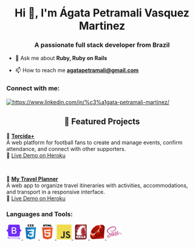 <h1 align="center">Hi 👋, I'm Ágata Petramali Vasquez Martinez</h1>
<h3 align="center">A passionate full stack developer from Brazil</h3>

- 💬 Ask me about **Ruby, Ruby on Rails**

- 📫 How to reach me **agatapetramali@gmail.com**

<h3 align="left">Connect with me:</h3>
<p align="left">
<a href="https://fb.com/https://www.linkedin.com/in/agata-petramali-martinez/" target="blank"><img align="center" src="https://raw.githubusercontent.com/rahuldkjain/github-profile-readme-generator/master/src/images/icons/Social/facebook.svg" alt="https://www.linkedin.com/in/%c3%a1gata-petramali-martinez/" height="30" width="40" /></a>
</p>
<h2 align="center">🌟 Featured Projects</h2>

<p align="left">

🔹 <a href="https://github.com/AgataPVM/torcida-plus" target="_blank"><b>Torcida+</b></a>  
A web platform for football fans to create and manage events, confirm attendance, and connect with other supporters.  
🚀 <a href="https://torcida-mais-12c8315fdc39.herokuapp.com/" target="_blank">Live Demo on Heroku</a>  

<br/>

🔹 <a href="https://github.com/AgataPVM/my_travel_planner" target="_blank"><b>My Travel Planner</b></a>  
A web app to organize travel itineraries with activities, accommodations, and transport in a responsive interface.  
🚀 <a href="https://ai-travel-planner-7b74496bf29c.herokuapp.com/users/sign_in" target="_blank">Live Demo on Heroku</a>  

</p>

<h3 align="left">Languages and Tools:</h3>
<p align="left"> <a href="https://getbootstrap.com" target="_blank" rel="noreferrer"> <img src="https://raw.githubusercontent.com/devicons/devicon/master/icons/bootstrap/bootstrap-plain-wordmark.svg" alt="bootstrap" width="40" height="40"/> </a> <a href="https://www.w3schools.com/css/" target="_blank" rel="noreferrer"> <img src="https://raw.githubusercontent.com/devicons/devicon/master/icons/css3/css3-original-wordmark.svg" alt="css3" width="40" height="40"/> </a> <a href="https://www.w3.org/html/" target="_blank" rel="noreferrer"> <img src="https://raw.githubusercontent.com/devicons/devicon/master/icons/html5/html5-original-wordmark.svg" alt="html5" width="40" height="40"/> </a> <a href="https://developer.mozilla.org/en-US/docs/Web/JavaScript" target="_blank" rel="noreferrer"> <img src="https://raw.githubusercontent.com/devicons/devicon/master/icons/javascript/javascript-original.svg" alt="javascript" width="40" height="40"/> </a> <a href="https://rubyonrails.org" target="_blank" rel="noreferrer"> <img src="https://raw.githubusercontent.com/devicons/devicon/master/icons/rails/rails-original-wordmark.svg" alt="rails" width="40" height="40"/> </a> <a href="https://www.ruby-lang.org/en/" target="_blank" rel="noreferrer"> <img src="https://raw.githubusercontent.com/devicons/devicon/master/icons/ruby/ruby-original.svg" alt="ruby" width="40" height="40"/> </a> <a href="https://sass-lang.com" target="_blank" rel="noreferrer"> <img src="https://raw.githubusercontent.com/devicons/devicon/master/icons/sass/sass-original.svg" alt="sass" width="40" height="40"/> </a> </p>
